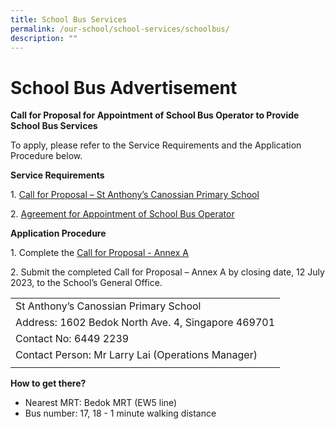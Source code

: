 ```yaml
---
title: School Bus Services
permalink: /our-school/school-services/schoolbus/
description: ""
---
```

# **School Bus Advertisement**

**Call for Proposal for Appointment of School Bus Operator to Provide School Bus Services**

To apply, please refer to the Service Requirements and the Application Procedure below.

**Service Requirements**

1. [Call for Proposal – St Anthony’s Canossian Primary School](/files/Attachments/call%20for%20proposal%20–%20st%20anthony’s%20canossian%20primary%20school.pdf)

2. [Agreement for Appointment of School Bus Operator](/files/Attachments/agreement%20for%20appointment%20of%20school%20bus%20operator.pdf)

**Application Procedure**

1\. Complete the [Call for Proposal - Annex A](/files/Attachments/attachment%202%20call%20for%20proposal%20-%20annex%20a%20(version%20june%202023)%20-%20sacps%20final.pdf)

2\. Submit the completed Call for Proposal – Annex A by closing date, 12 July 2023, to the School’s General Office.



| |
| -------- |
| St Anthony’s Canossian Primary School |
| Address: 1602 Bedok North Ave. 4, Singapore 469701|
|  Contact No: 6449 2239 |
|  Contact Person: Mr Larry Lai (Operations Manager)  | 
| |

**How to get there?**
* Nearest MRT: Bedok MRT (EW5 line)
* Bus number: 17, 18 - 1 minute walking distance
